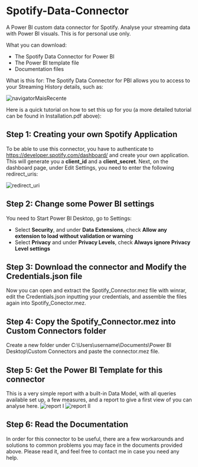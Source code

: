 # Spotify-Data-Connector
A Power BI custom data connector for Spotify.
Analyse your streaming data with Power BI visuals.
This is for personal use only.

What you can download:

- The Spotify Data Connector for Power BI
- The Power BI template file
- Documentation files

What is this for:
The Spotify Data Connector for PBI allows you to access to your Streaming History details, such as:
  
 ![navigatorMaisRecente](https://user-images.githubusercontent.com/34665357/70452197-9f6b8480-1a9e-11ea-91c9-ff2709634ec9.png)
 
Here is a quick tutorial on how to set this up for you (a more detailed tutorial can be found in Installation.pdf above):

## Step 1: Creating your own Spotify Application
To be able to use this connector, you have to authenticate to https://developer.spotify.com/dashboard/ and create your own application. This will generate you a **client_id** and a **client_secret**. Next, on the dashboard page, under Edit Settings, you need to enter the following redirect_uris:

![redirect_uri](https://user-images.githubusercontent.com/34665357/70648011-1c832f00-1c42-11ea-96cc-017bd348b1ad.png)

## Step 2: Change some Power BI settings
You need to Start Power BI Desktop, go to Settings:
- Select **Security**, and under **Data Extensions**, check **Allow any extension to load without validation or warning**
- Select **Privacy** and under **Privacy Levels**, check **Always ignore Privacy Level settings**

## Step 3: Download the connector and Modify the Credentials.json file
Now you can open and extract the Spotify_Connector.mez file with winrar, edit the Credentials.json inputting your credentials, and assemble the files again into Spotify_Conector.mez.

## Step 4: Copy the Spotify_Connector.mez into Custom Connectors folder
Create a new folder under C:\Users\username\Documents\Power BI Desktop\Custom Connectors and paste the connector.mez file.

## Step 5: Get the Power BI Template for this connector
This is a very simple report with a built-in Data Model, with all queries available set up, a few measures, and a report to give a first view of you can analyse here.
![report I](https://user-images.githubusercontent.com/34665357/70461416-823fb180-1ab0-11ea-95a1-b63586c5a4fb.png)
![report II](https://user-images.githubusercontent.com/34665357/70929702-92fda380-202b-11ea-9075-0aea3a4e5db4.png)


## Step 6: Read the Documentation
In order for this connector to be useful, there are a few workarounds and solutions to common problems you may face in the documents provided above. Please read it, and feel free to contact me in case you need any help.
